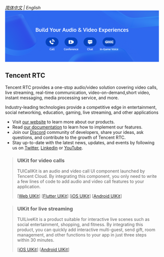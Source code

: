 _[简体中文](https://github.com/Tencent-RTC/.github/blob/main/profile/README.zh.md) | English_
![Tencent Cloud Media Service Scene](https://github.com/Tencent-RTC/.github/blob/main/profile/doc/images/scene.png)

## Tencent RTC

Tencent RTC provides a one-stop audio/video solution covering video calls, live streaming, real-time communication, video-on-demand,short video, instant messaging, media processing service, and more.

Industry-leading technologies provide a competitive edge in entertainment, social networking, education, gaming, live streaming, and other applications

- Visit [our website](https://trtc.io/) to learn more about our products.
- Read [our documentation](https://trtc.io/document) to learn how to implement our features.
- Join our [Discord](https://discord.gg/vDHty6ddrZ) community of developers, share your ideas, ask questions, and contribute to the growth of Tencent RTC.
- Stay up-to-date with the latest news, updates, and events by following us on [Twitter](https://twitter.com/TencentRTC),
[Linkedin](https://www.linkedin.com/company/tencentrtc) or [YouTube](https://www.youtube.com/@tencentrtc).


> ### UIKit for video calls
>
> TUICallKit is an audio and video call UI component launched by Tencent Cloud. By integrating this component, you only need to write a few lines of code to add audio and video call features to your application.
> 
> [[Web UIKit](https://github.com/tencentyun/TUICallKit/tree/main/Web)]
[[Flutter UIKit](https://github.com/tencentyun/TUICallKit/tree/main/Flutter)]
[[iOS UIKit](https://github.com/tencentyun/TUICallKit/tree/main/iOS)]
[[Android UIKit](https://github.com/tencentyun/TUICallKit/tree/main/Android)]


> ### UIKit for live streaming
>
> TUILiveKit is a product suitable for interactive live scenes such as social entertainment, shopping, and fitness. By integrating this product, you can quickly add interactive multi-guest, send gift, room management, and other functions to your app in just three steps within 30 minutes.
> 
> [[iOS UIKit](https://github.com/Tencent-RTC/TUILiveKit/tree/main/iOS)]
[[Android UIKit](https://github.com/Tencent-RTC/TUILiveKit/tree/main/Android)]

